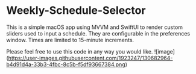 # Weekly-Schedule-Selector

This is a simple macOS app using MVVM and SwiftUI to render custom sliders used to input a schedule. They are configurable in the preferences window.
Times are limited to 15-minute increments.

Please feel free to use this code in any way you would like.
![image]
(https://user-images.githubusercontent.com/1923247/130682964-b4d91d4a-33b3-4fbc-8c5b-f5df93667384.png)

